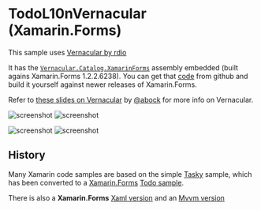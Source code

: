 TodoL10nVernacular (Xamarin.Forms)
=============

This sample uses [Vernacular by rdio](https://github.com/rdio/vernacular)

It has the [`Vernacular.Catalog.XamarinForms`](https://github.com/rdio/vernacular/tree/master/Vernacular.Catalog) assembly embedded (built agains Xamarin.Forms 1.2.2.6238). You can get that [code](https://github.com/rdio/vernacular/tree/master/Vernacular.Catalog) from github and build it yourself against newer releases of Xamarin.Forms.

Refer to [these slides on Vernacular](https://dl.dropboxusercontent.com/u/10397738/vernacular.pdf) by [@abock](https://twitter.com/abock) for more info on Vernacular.


![screenshot](https://raw.githubusercontent.com/conceptdev/xamarin-forms-samples/master/TodoL10nVernacular/Screenshots/iOS-Franc%CC%A7ais-sml.png "iOS French") ![screenshot](https://raw.githubusercontent.com/conceptdev/xamarin-forms-samples/master/TodoL10nVernacular/Screenshots/iOS-Deutsch-sml.png "iOS German")

![screenshot](https://raw.githubusercontent.com/conceptdev/xamarin-forms-samples/master/TodoL10nVernacular/Screenshots/Android-Español-sml.png "Android Spanish") ![screenshot](https://raw.githubusercontent.com/conceptdev/xamarin-forms-samples/master/TodoL10nVernacular/Screenshots/Android-Franc%CC%A7ais-sml.png "Android French")


History
------

Many Xamarin code samples are based on the simple [Tasky](https://github.com/xamarin/mobile-samples/tree/master/Tasky) sample, which has been converted to a [Xamarin.Forms](http://xamarin.com/forms) [Todo sample](https://github.com/xamarin/xamarin-forms-samples/tree/master/Todo).

There is also a **Xamarin.Forms** [Xaml version](https://github.com/conceptdev/xamarin-forms-samples/tree/master/TodoXaml) and an [Mvvm version](https://github.com/conceptdev/xamarin-forms-samples/tree/master/TodoMvvm)